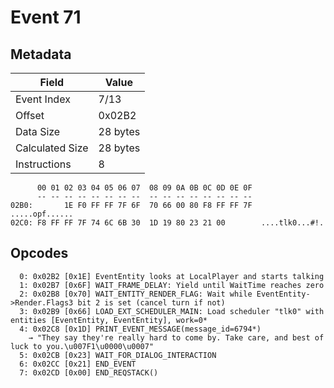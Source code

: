 # Event 71

## Metadata

| Field           | Value    |
|-----------------|----------|
| Event Index     | 7/13     |
| Offset          | 0x02B2   |
| Data Size       | 28 bytes |
| Calculated Size | 28 bytes |
| Instructions    | 8        |

```
      00 01 02 03 04 05 06 07  08 09 0A 0B 0C 0D 0E 0F
      -- -- -- -- -- -- -- --  -- -- -- -- -- -- -- --
02B0:       1E F0 FF FF 7F 6F  70 66 00 80 F8 FF FF 7F    .....opf......
02C0: F8 FF FF 7F 74 6C 6B 30  1D 19 80 23 21 00        ....tlk0...#!.  
```

## Opcodes

```
  0: 0x02B2 [0x1E] EventEntity looks at LocalPlayer and starts talking
  1: 0x02B7 [0x6F] WAIT_FRAME_DELAY: Yield until WaitTime reaches zero
  2: 0x02B8 [0x70] WAIT_ENTITY_RENDER_FLAG: Wait while EventEntity->Render.Flags3 bit 2 is set (cancel turn if not)
  3: 0x02B9 [0x66] LOAD_EXT_SCHEDULER_MAIN: Load scheduler "tlk0" with entities [EventEntity, EventEntity], work=0*
  4: 0x02C8 [0x1D] PRINT_EVENT_MESSAGE(message_id=6794*)
    → "They say they're really hard to come by. Take care, and best of luck to you.\u007F1\u0000\u0007"
  5: 0x02CB [0x23] WAIT_FOR_DIALOG_INTERACTION
  6: 0x02CC [0x21] END_EVENT
  7: 0x02CD [0x00] END_REQSTACK()
```
